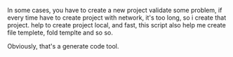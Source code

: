 In some cases, you have to create a new project validate some problem, if every time have to create project with network, it's too long, so i create that project. help to create project local, and fast, this script also help me create file templete, fold templte and so so.

Obviously, that's a generate code tool.
